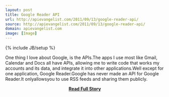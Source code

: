 ```yaml
---
layout: post
title: Google Reader API
url: http://apievangelist.com/2011/09/13/google-reader-api/
source: http://apievangelist.com/2011/09/13/google-reader-api/
domain: apievangelist.com
image: [Image]
---
```

{% include JB/setup %}<p>One thing I love about Google, is the APIs.The apps I use most like Gmail, Calendar and Docs all have APIs, allowing me to write code that works my accounts and its data, and integrate it into other applications.Well except for one application, Google Reader.Google has never made an API for Google Reader.It onlyallowsyou to use RSS feeds and sharing them publicly.</p>
<center><p><a href="http://apievangelist.com/2011/09/13/google-reader-api/" style='padding:25px; font-sze:18px; font-weight: bold;'>Read Full Story</a></p></center>
